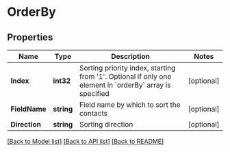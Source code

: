 # OrderBy

## Properties

Name | Type | Description | Notes
------------ | ------------- | ------------- | -------------
**Index** | **int32** | Sorting priority index, starting from &#39;1&#39;. Optional if only one element in &#x60;orderBy&#x60; array is specified | [optional] 
**FieldName** | **string** | Field name by which to sort the contacts | [optional] 
**Direction** | **string** | Sorting direction | [optional] 

[[Back to Model list]](../README.md#documentation-for-models) [[Back to API list]](../README.md#documentation-for-api-endpoints) [[Back to README]](../README.md)


